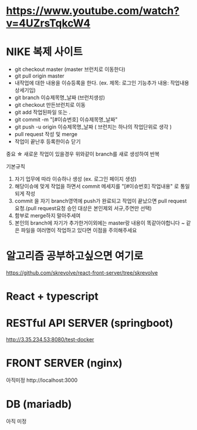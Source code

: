 # https://www.youtube.com/watch?v=4UZrsTqkcW4

# NIKE 복제 사이트
- git checkout master (master 브런치로 이동한다)
- git pull origin master
- 내작업에 대한 내용을 이슈등록을 한다. (ex. 제목: 로그인 기능추가 내용: 작업내용 상세기입)
- git branch 이슈제목명_날짜 (브런치생성)
- git checkout 만든브런치로 이동
- git add 작업된파일 또는 .
- git commit -m "[#이슈번호] 이슈제목명_날짜"
- git push -u origin 이슈제목명_날짜 ( 브런치는 하나의 작업단위로 생각 )
- pull request 작성 및 merge
- 작업이 끝난후 등록한이슈 닫기

중요 ☆ 새로운 작업이 있을경우 위와같이 branch를 새로 생성하여 반복


기본규칙
1. 자기 업무에 따라 이슈하나 생성 (ex. 로그인 페이지 생성)
2. 해당이슈에 맞게 작업을 하면서 commit 메세지를 "[#이슈번호] 작업내용" 로 통일되게 작성
3. commit 을 자기 branch영역에 push가 완료되고 작업이 끝났으면 pull request요청.(pull request요청 승인 대상은 본인제외 서규,주연만 선택)
4. 함부로 merge하지 말아주세여
5. 본인의 branch에 자기가 추가한거이외에는 master랑 내용이 똑같아야합니다 ~ 같은 파일을 여러명이 작업하고 있다면 이점을 주의해주세요

# 알고리즘 공부하고싶으면 여기로
https://github.com/skrevolve/react-front-server/tree/skrevolve

# React + typescript

# RESTful API SERVER (springboot)
http://3.35.234.53:8080/test-docker

# FRONT SERVER (nginx)
아직미정
http://localhost:3000

# DB (mariadb)
아직 미정
